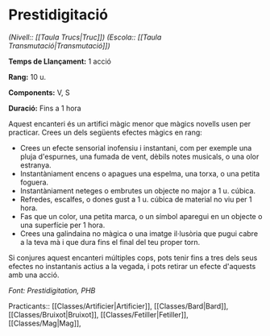 # Prestidigitació

*(Nivell:: [[Taula Trucs|Truc]]) (Escola:: [[Taula Transmutació|Transmutació]])*

**Temps de Llançament:** 1 acció

**Rang:** 10 u.

**Components:** V, S

**Duració:** Fins a 1 hora

Aquest encanteri és un artifici màgic menor que màgics novells usen per practicar. Crees un dels següents efectes màgics en rang:

- Crees un efecte sensorial inofensiu i instantani, com per exemple una pluja d'espurnes, una fumada de vent, dèbils notes musicals, o una olor estranya.
- Instantàniament encens o apagues una espelma, una torxa, o una petita foguera.
- Instantàniament neteges o embrutes un objecte no major a 1 u. cúbica.
- Refredes, escalfes, o dones gust a 1 u. cúbica de material no viu per 1 hora.
- Fas que un color, una petita marca, o un símbol aparegui en un objecte o una superfície per 1 hora.
- Crees una galindaina no màgica o una imatge il·lusòria que pugui cabre a la teva mà i que dura fins el final del teu proper torn.

Si conjures aquest encanteri múltiples cops, pots tenir fins a tres dels seus efectes no instantanis actius a la vegada, i pots retirar un efecte d'aquests amb una acció.


*Font: Prestidigitation, PHB*



Practicants:: [[Classes/Artificier|Artificier]], [[Classes/Bard|Bard]], [[Classes/Bruixot|Bruixot]], [[Classes/Fetiller|Fetiller]], [[Classes/Mag|Mag]],